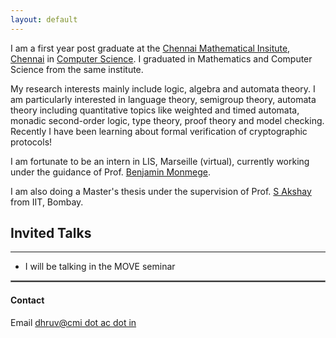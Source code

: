 ```yaml
---
layout: default
---
```


<!-- ![Profile Picture](profile_1.jpg){:style="float: right;margin-right: 7px;margin-top: 7px;height: 200px;border: 5"} -->
I am a first year post graduate at the [Chennai Mathematical Insitute, Chennai](http://www.cmi.ac.in/) in [Computer Science](https://www.cmi.ac.in/teaching/courses.php?prog=msccs). I graduated in Mathematics and Computer Science from the same institute.

My research interests mainly include logic, algebra and automata theory.
I am particularly interested in language theory, semigroup theory, automata theory including quantitative topics like weighted and timed automata, monadic second-order logic, type theory, proof theory and model checking. Recently I have been learning about formal verification of cryptographic protocols!
<!-- Recently I have also become fond of learning language theory and automata in a categorical perspective. -->

I am fortunate to be an intern in LIS, Marseille (virtual), currently working under the guidance of Prof. [Benjamin Monmege](https://pageperso.lif.univ-mrs.fr/~benjamin.monmege/).

I am also doing a Master's thesis under the supervision of Prof. [S Akshay](https://www.cse.iitb.ac.in/~akshayss/) from IIT, Bombay.

## Invited Talks
<hr>

* I will be talking in the MOVE seminar

<hr style="border:1px solid gray">

#### Contact

Email [dhruv@cmi dot ac dot in](mailto:dhruv@cmi.ac.in)
